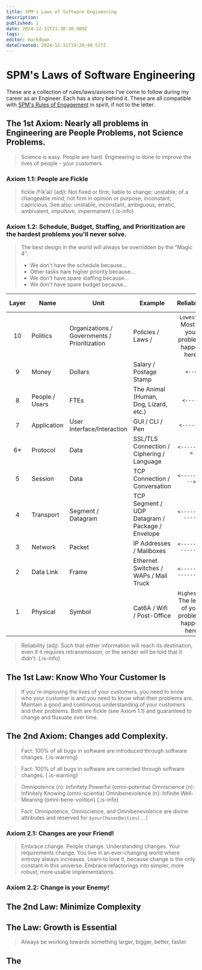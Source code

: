 ```yaml
---
title: SPM's Laws of Software Engineering
description: 
published: 1
date: 2024-12-31T21:30:30.909Z
tags: 
editor: markdown
dateCreated: 2024-12-31T19:20:49.527Z
---
```


# SPM's Laws of Software Engineering

These are a collection of rules/laws/axioms I've come to follow during my career as an Engineer.  Each has a story behind it.  These are all compatible with [SPM's Rules of Engagement](/laws/spms-roes) in spirit, if not to the letter.


## The 1st Axiom: Nearly all problems in Engineering are People Problems, not Science Problems.

> Science is easy.  People are hard.  Engineering is done to improve the lives of people - your customers.

### Axiom 1.1: People are Fickle

> fickle /fĭk′əl/ (adj): Not fixed or firm; liable to change; unstable; of a changeable mind; not firm in opinion or purpose; inconstant; capricious.
> See also: unstable, inconstant, ambiguous, erratic, ambivalent, impulsive, impermanent
> {.is-info}

### Axiom 1.2: Schedule, Budget, Staffing, and Prioritization are the hardest problems you'll never solve.
> The best design in the world will always be overridden by the "Magic 4":
> * We don't have the schedule because...
> * Other tasks hare higher priority because...
> * We don't have spare staffing because...
> * We don't have spare budget because...

| Layer | Name           | Unit                                         | Example                                         |                    Reliability                     |        Diagnostic Effort        |       Correction Effort        | 
|:-----:|----------------|----------------------------------------------|-------------------------------------------------|:--------------------------------------------------:|:-------------------------------:|:------------------------------:| 
|  10   | Politics       | Organizations / Governments / Prioritization | Policies / Laws /                               |   `Lowest` < Most of your problems happen here.    | `Lowest` < Easiest to diagnose  | `Highest` < Hardest to correct | 
|   9   | Money          | Dollars                                      | Salary / Postage Stamp                          |                       `<-->`                       |             `<-->`              |             `<-->`             | 
|   8   | People / Users | FTEs                                         | The Animal (Human, Dog, Lizard, etc.)           |                      `<---->`                      |            `<---->`             |            `<---->`            |
|   7   | Application    | User Interface/Interaction                   | GUI / CLI / Pen                                 |                     `<------>`                     |           `<------>`            |           `<------>`           |
|  6*   | Protocol       | Data                                         | SSL/TLS Connection / Ciphering / Language       |                    `<-------->`                    |          `<-------->`           |          `<-------->`          |
|   5   | Session        | Data                                         | TCP Connection / Conversation                   |                   `<---------->`                   |         `<---------->`          |         `<---------->`         |
|   4   | Transport      | Segment / Datagram                           | TCP Segment / UDP Datagram / Package / Envelope |                  `<------------>`                  |        `<------------>`         |        `<------------>`        |
|   3   | Network        | Packet                                       | IP Addresses / Mailboxes                        |                 `<-------------->`                 |       `<-------------->`        |       `<-------------->`       |
|   2   | Data Link      | Frame                                        | Ethernet Switches / WAPs / Mail Truck           |                `<---------------->`                |      `<---------------->`       |      `<---------------->`      |
|   1   | Physical       | Symbol                                       | Cat6A / Wifi / Post-Office                      | `Highest` < The least of your problems happen here | `Highest` < Hardest to diagnose | `Lowest` < Easiest to correct  |

> Reliability (adj): Such that either information will reach its destination, even if it requires retransmission, or the sender will be told that it didn't.
{.is-info}


## The 1st Law: Know Who Your Customer Is

> If you're improving the lives of your customers, you need to know who your customer is and you need to know what their problems are.  Maintain a good and continuous understanding of your customers and their problems.  Both are fickle (see Axiom 1.1) and guaranteed to change and fluxuate over time.

## The 2nd Axiom: Changes add Complexity.
> Fact: 100% of all bugs in software are introduced through software changes.
> {.is-warning}

> Fact: 100% of all bugs in software are corrected through software changes.
> {.is-warning}

> Omnipotence (n): Infinitely Powerful  (omni-potentia)
> Omniscience (n): Infinitely Knowing   (omni-scientia)
> Omnibenevolence (n): Infinite Well-Meaning (omni-bene-volition)
> {.is-info}

> Fact: Omnipotence, Omniscience, and Omnibenevolence are divine attributes and reserved for `$yourChosenDeities[..]`

### Axiom 2.1: Changes are your Friend!
> Embrace change.  People change.  Understanding changes.  Your requirements change.  You live in an ever-changing world where entropy always increases.  Learn to love it, because change is the only constant in this universe.  Embrace refactorings into simpler, more robust, more usable implementations.

### Axiom 2.2: Change is your Enemy!
> 

## The 2nd Law: Minimize Complexity


## The Law: Growth is Essential
> Always be working towards something larger, bigger, better, faster.

## The  